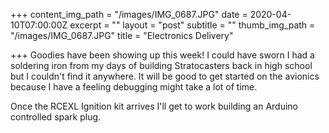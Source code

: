 +++
content_img_path = "/images/IMG_0687.JPG"
date = 2020-04-10T07:00:00Z
excerpt = ""
layout = "post"
subtitle = ""
thumb_img_path = "/images/IMG_0687.JPG"
title = "Electronics Delivery"

+++
Goodies have been showing up this week! I could have sworn I had a soldering iron from my days of building Stratocasters back in high school but I couldn't find it anywhere. It will be good to get started on the avionics because I have a feeling debugging might take a lot of time.

Once the RCEXL Ignition kit arrives I'll get to work building an Arduino controlled spark plug.